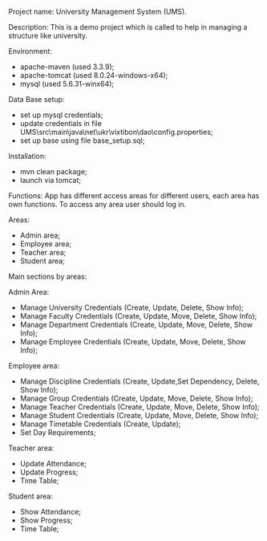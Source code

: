Project name:
University Management System (UMS).

Description:
This is a demo project which is called to help in managing a structure like university.

Environment:
- apache-maven (used 3.3.9);
- apache-tomcat (used 8.0.24-windows-x64);
- mysql (used 5.6.31-winx64);

Data Base setup:
- set up mysql credentials;
- update credentials in file UMS\src\main\java\net\ukr\vixtibon\dao\config.properties;
- set up base using file base_setup.sql;

Installation:
- mvn clean package;
- launch via tomcat;

Functions:
App has different access areas for different users, each area has own functions.
To access any area user should log in.

Areas:
- Admin area;
- Employee area;
- Teacher area;
- Student area;

Main sections by areas:

Admin Area:
- Manage University Credentials (Create, Update, Delete, Show Info);
- Manage Faculty Credentials (Create, Update, Move, Delete, Show Info);
- Manage Department Credentials (Create, Update, Move, Delete, Show Info);
- Manage Employee Credentials (Create, Update, Move, Delete, Show Info);

Employee area:
- Manage Discipline Credentials (Create, Update,Set Dependency, Delete, Show Info);
- Manage Group Credentials (Create, Update, Move, Delete, Show Info);
- Manage Teacher Credentials (Create, Update, Move, Delete, Show Info);
- Manage Student Credentials (Create, Update, Move, Delete, Show Info);
- Manage Timetable Credentials (Create, Update);
- Set Day Requirements;

Teacher area:
- Update Attendance;
- Update Progress;
- Time Table;

Student area:
- Show Attendance;
- Show Progress;
- Time Table;
